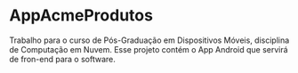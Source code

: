 # AppAcmeProdutos
Trabalho para o curso de Pós-Graduação em Dispositivos Móveis, disciplina de Computação em Nuvem. Esse projeto contém o App Android que servirá de fron-end para o software.
